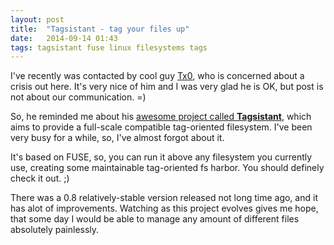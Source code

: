 ```yaml
---
layout: post
title:  "Tagsistant - tag your files up"
date:   2014-09-14 01:43
tags: tagsistant fuse linux filesystems tags
---
```


I've recently was contacted by cool guy [Tx0](http://tagsistant.net/contacts), who is concerned about a crisis out here. It's very nice of him and I was very glad he is OK, but post is not about our communication. =)

So, he reminded me about his [awesome project called __Tagsistant__](http://tagsistant.net), which aims to provide a full-scale compatible tag-oriented filesystem. I've been very busy for a while, so, I've almost forgot about it.

It's based on FUSE, so, you can run it above any filesystem you currently use, creating some maintainable tag-oriented fs harbor. You should definely check it out. ;)

There was a 0.8 relatively-stable version released not long time ago, and it has alot of improvements. 
Watching as this project evolves gives me hope, that some day I would be able to manage any amount of different files absolutely painlessly.
